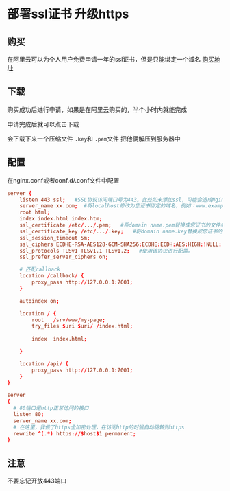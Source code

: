 # 部署ssl证书 升级https

## 购买
在阿里云可以为个人用户免费申请一年的ssl证书，但是只能绑定一个域名
[购买地址](https://common-buy.aliyun.com/?spm=5176.2020520163.cas.1.6682S48JS48JnT&commodityCode=cas#/buy)


## 下载
购买成功后进行申请，如果是在阿里云购买的，半个小时内就能完成

申请完成后就可以点击下载

会下载下来一个压缩文件
`.key`和
`.pem`文件
把他俩解压到服务器中

## 配置
在nginx.conf或者conf.d/.conf文件中配置

```conf
server {
    listen 443 ssl;   #SSL协议访问端口号为443。此处如未添加ssl，可能会造成Nginx无法启动。
    server_name xx.com;  #将localhost修改为您证书绑定的域名，例如：www.example.com。
    root html;
    index index.html index.htm;
    ssl_certificate /etc/.../.pem;   #将domain name.pem替换成您证书的文件名。
    ssl_certificate_key /etc/.../.key;   #将domain name.key替换成您证书的密钥文件名。
    ssl_session_timeout 5m;
    ssl_ciphers ECDHE-RSA-AES128-GCM-SHA256:ECDHE:ECDH:AES:HIGH:!NULL:!aNULL:!MD5:!ADH:!RC4;  #使用此加密套件。
    ssl_protocols TLSv1 TLSv1.1 TLSv1.2;   #使用该协议进行配置。
    ssl_prefer_server_ciphers on;  

    # 匹配callback
    location /callback/ {
        proxy_pass http://127.0.0.1:7001;
    }

    autoindex on;

    location / {
        root   /srv/www/my-page;
        try_files $uri $uri/ /index.html;
    
        index  index.html;

    }

    location /api/ {
        proxy_pass http://127.0.0.1:7001;
    }
} 

server
{
  # 80端口是http正常访问的接口
  listen 80;
  server_name xx.com;
  # 在这里，我做了https全加密处理，在访问http的时候自动跳转到https
  rewrite ^(.*) https://$host$1 permanent;
}

```

## 注意

不要忘记开放443端口
